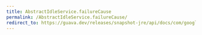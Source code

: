 ```yaml
---
title: AbstractIdleService.failureCause
permalink: /AbstractIdleService.failureCause/
redirect_to: https://guava.dev/releases/snapshot-jre/api/docs/com/google/common/util/concurrent/AbstractIdleService.html#failureCause--
---
```

